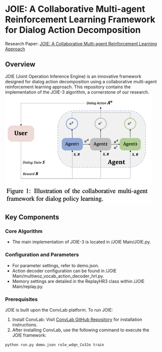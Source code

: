 # JOIE: A Collaborative Multi-agent Reinforcement Learning Framework for Dialog Action Decomposition


Research Paper: [JOIE: A Collaborative Multi-agent Reinforcement Learning Approach](https://aclanthology.org/2021.emnlp-main.621.pdf)


## Overview
JOIE (Joint Operation Inference Engine) is an innovative framework designed for dialog action decomposition using a collaborative multi-agent reinforcement learning approach. This repository contains the implementation of the JOIE-3 algorithm, a cornerstone of our research.
![img_1.png](img_1.png)

## Key Components
### Core Algorithm
* The main implementation of JOIE-3 is located in /JOIE Main/JOIE.py.

### Configuration and Parameters
* For parameter settings, refer to demo.json.
* Action decoder configuration can be found in /JOIE Main/multiwoz_vocab_action_decoder_hrl.py.
* Memory settings are detailed in the ReplayHR3 class within /JOIE Main/replay.py.

### Prerequisites
JOIE is built upon the ConvLab platform. To run JOIE:

1. Install ConvLab: Visit [ConvLab GitHub Repository](https://github.com/ConvLab/ConvLab) for installation instructions.
2. After installing ConvLab, use the following command to execute the JOIE framework:
```
python run.py demo.json rule_wdqn_Co3Jo train
```
